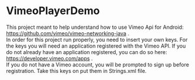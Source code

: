 # VimeoPlayerDemo
This project meant to help understand how to use Vimeo Api for Android: https://github.com/vimeo/vimeo-networking-java .<br /> 
In order for this project run properly, you need to insert your own keys.
For the keys you will need an application registered with the Vimeo API. If you do not already have an application registered, you can do so here: https://developer.vimeo.com/apps .<br /> If you do not have a Vimeo account, you will be prompted to sign up before registration.
Take this keys on put them in Strings.xml file.
